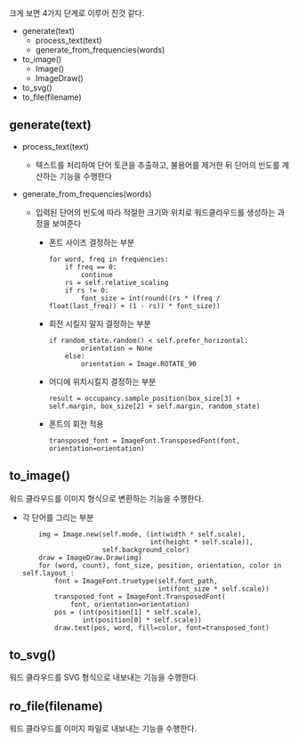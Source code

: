 크게 보면 4가지 단계로 이루어 진것 같다.
- generate(text)
  - process_text(text)
  - generate_from_frequencies(words)
- to_image()
  - Image()
  - ImageDraw()
- to_svg()
- to_file(filename)


## generate(text)

- process_text(text)
  - 텍스트를 처리하여 단어 토큰을 추출하고, 불용어를 제거한 뒤 단어의 빈도를 계산하는 기능을 수행한다

- generate_from_frequencies(words)
  - 입력된 단어의 빈도에 따라 적절한 크기와 위치로 워드클라우드를 생성하는 과정을 보여준다
    -  폰트 사이즈 결정하는 부분 <br>
        ```
        for word, freq in frequencies:
            if freq == 0:
                continue
            rs = self.relative_scaling
            if rs != 0:
                font_size = int(round((rs * (freq / float(last_freq)) + (1 - rs)) * font_size))
        ```
    - 회전 시킬지 말지 결정하는 부분 <br>
        ```
        if random_state.random() < self.prefer_horizontal:
                orientation = None
            else:
                orientation = Image.ROTATE_90
        ```

    - 어디에 위치시킬지 결정하는 부분 <br>
        ```
        result = occupancy.sample_position(box_size[3] + self.margin, box_size[2] + self.margin, random_state)
        ```

    - 폰트의 회전 적용 <br>
        ```
        transposed_font = ImageFont.TransposedFont(font, orientation=orientation)
        ```

## to_image()

워드 클라우드를 이미지 형식으로 변환하는 기능을 수행한다.

- 각 단어를 그리는 부분
    ```
        img = Image.new(self.mode, (int(width * self.scale),
                                    int(height * self.scale)),
                        self.background_color)
        draw = ImageDraw.Draw(img)
        for (word, count), font_size, position, orientation, color in self.layout_:
            font = ImageFont.truetype(self.font_path,
                                      int(font_size * self.scale))
            transposed_font = ImageFont.TransposedFont(
                font, orientation=orientation)
            pos = (int(position[1] * self.scale),
                   int(position[0] * self.scale))
            draw.text(pos, word, fill=color, font=transposed_font)
    ```

## to_svg()

워드 클라우드를 SVG 형식으로 내보내는 기능을 수행한다.

## ro_file(filename)

워드 클라우드를 이미지 파일로 내보내는 기능을 수행한다.